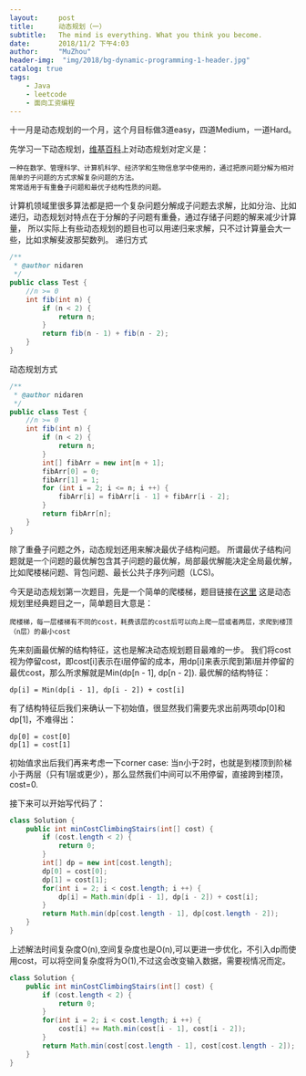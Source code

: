 ```yaml
---
layout:     post
title:      动态规划（一）
subtitle:   The mind is everything. What you think you become.
date:       2018/11/2 下午4:03
author:     "MuZhou"
header-img:  "img/2018/bg-dynamic-programming-1-header.jpg"
catalog: true
tags:
    - Java
    - leetcode
    - 面向工资编程
---
```


十一月是动态规划的一个月，这个月目标做3道easy，四道Medium，一道Hard。

先学习一下动态规划，[维基百科](https://zh.wikipedia.org/wiki/%E5%8A%A8%E6%80%81%E8%A7%84%E5%88%92)上对动态规划对定义是：
```$xslt
一种在数学、管理科学、计算机科学、经济学和生物信息学中使用的，通过把原问题分解为相对简单的子问题的方式求解复杂问题的方法。
常常适用于有重叠子问题和最优子结构性质的问题。
```
计算机领域里很多算法都是把一个复杂问题分解成子问题去求解，比如分治、比如递归，动态规划对特点在于分解的子问题有重叠，通过存储子问题的解来减少计算量，
所以实际上有些动态规划的题目也可以用递归来求解，只不过计算量会大一些，比如求解斐波那契数列。
递归方式
```java
/**
 * @author nidaren
 */
public class Test {
    //n >= 0
    int fib(int n) {
        if (n < 2) {
            return n;
        }
        return fib(n - 1) + fib(n - 2);
    }
}
```
动态规划方式
```java
/**
 * @author nidaren
 */
public class Test {
    //n >= 0
    int fib(int n) {
        if (n < 2) {
            return n;
        }
        int[] fibArr = new int[n + 1];
        fibArr[0] = 0;
        fibArr[1] = 1;
        for (int i = 2; i <= n; i ++) {
            fibArr[i] = fibArr[i - 1] + fibArr[i - 2];
        }
        return fibArr[n];
    }
}
```
除了重叠子问题之外，动态规划还用来解决最优子结构问题。
所谓最优子结构问题就是一个问题的最优解包含其子问题的最优解，局部最优解能决定全局最优解，比如爬楼梯问题、背包问题、最长公共子序列问题（LCS)。



今天是动态规划第一次题目，先是一个简单的爬楼梯，题目链接在[这里](https://leetcode.com/problems/min-cost-climbing-stairs/description/)
这是动态规划里经典题目之一，简单题目大意是：
```text
爬楼梯，每一层楼梯有不同的cost，耗费该层的cost后可以向上爬一层或者两层，求爬到楼顶（n层）的最小cost
```
先来刻画最优解的结构特征，这也是解决动态规划题目最难的一步。
我们将cost视为停留cost，即cost[i]表示在i层停留的成本，用dp[i]来表示爬到第i层并停留的最优cost，那么所求解就是Min(dp[n - 1], dp[n - 2]).
最优解的结构特征：
```
dp[i] = Min(dp[i - 1], dp[i - 2]) + cost[i]
```
有了结构特征后我们来确认一下初始值，很显然我们需要先求出前两项dp[0]和dp[1]，不难得出：
```text
dp[0] = cost[0]
dp[1] = cost[1]
```
初始值求出后我们再来考虑一下corner case:
当n小于2时，也就是到楼顶到阶梯小于两层（只有1层或更少），那么显然我们中间可以不用停留，直接跨到楼顶，cost=0.

接下来可以开始写代码了：
```java
class Solution {
    public int minCostClimbingStairs(int[] cost) {
        if (cost.length < 2) {
            return 0;
        }
        int[] dp = new int[cost.length];
        dp[0] = cost[0];
        dp[1] = cost[1];
        for(int i = 2; i < cost.length; i ++) {
            dp[i] = Math.min(dp[i - 1], dp[i - 2]) + cost[i];
        }
        return Math.min(dp[cost.length - 1], dp[cost.length - 2]);
    }
}
```

上述解法时间复杂度O(n),空间复杂度也是O(n),可以更进一步优化，不引入dp而使用cost，可以将空间复杂度将为O(1),不过这会改变输入数据，需要视情况而定。
```java
class Solution {
    public int minCostClimbingStairs(int[] cost) {
        if (cost.length < 2) {
            return 0;
        }
        for(int i = 2; i < cost.length; i ++) {
            cost[i] += Math.min(cost[i - 1], cost[i - 2]);
        }
        return Math.min(cost[cost.length - 1], cost[cost.length - 2]);
    }
}
```